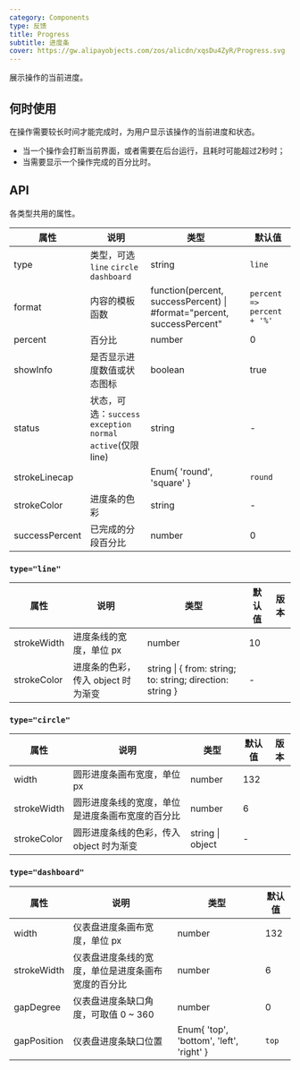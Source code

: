 ```yaml
---
category: Components
type: 反馈
title: Progress
subtitle: 进度条
cover: https://gw.alipayobjects.com/zos/alicdn/xqsDu4ZyR/Progress.svg
---
```


展示操作的当前进度。

## 何时使用

在操作需要较长时间才能完成时，为用户显示该操作的当前进度和状态。

- 当一个操作会打断当前界面，或者需要在后台运行，且耗时可能超过2秒时；
- 当需要显示一个操作完成的百分比时。

## API

各类型共用的属性。

| 属性 | 说明 | 类型 | 默认值 |
| --- | --- | --- | --- |
| type | 类型，可选 `line` `circle` `dashboard` | string | `line` |
| format | 内容的模板函数 | function(percent, successPercent) \| #format="percent, successPercent" | `percent => percent + '%'` |
| percent | 百分比 | number | 0 |
| showInfo | 是否显示进度数值或状态图标 | boolean | true |
| status | 状态，可选：`success` `exception` `normal` `active`(仅限 line) | string | - |
| strokeLinecap |  | Enum{ 'round', 'square' } | `round` |
| strokeColor | 进度条的色彩 | string | - |
| successPercent | 已完成的分段百分比 | number | 0 |

### `type="line"`

| 属性 | 说明 | 类型 | 默认值 | 版本 |
| --- | --- | --- | --- | --- |
| strokeWidth | 进度条线的宽度，单位 px | number | 10 |  |
| strokeColor | 进度条的色彩，传入 object 时为渐变 | string \| { from: string; to: string; direction: string } | - |  |

### `type="circle"`

| 属性 | 说明 | 类型 | 默认值 | 版本 |
| --- | --- | --- | --- | --- |
| width | 圆形进度条画布宽度，单位 px | number | 132 |  |
| strokeWidth | 圆形进度条线的宽度，单位是进度条画布宽度的百分比 | number | 6 |  |
| strokeColor | 圆形进度条线的色彩，传入 object 时为渐变 | string \| object | - |  |

### `type="dashboard"`

| 属性 | 说明 | 类型 | 默认值 |
| --- | --- | --- | --- |
| width | 仪表盘进度条画布宽度，单位 px | number | 132 |
| strokeWidth | 仪表盘进度条线的宽度，单位是进度条画布宽度的百分比 | number | 6 |
| gapDegree | 仪表盘进度条缺口角度，可取值 0 ~ 360 | number | 0 |
| gapPosition | 仪表盘进度条缺口位置 | Enum{ 'top', 'bottom', 'left', 'right' } | `top` |
